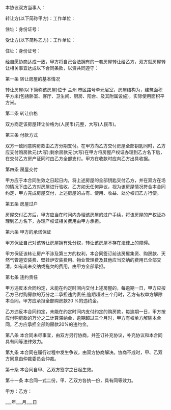 
 


本协议双方当事人：


转让方(以下简称甲方)：工作单位：


住址：身份证号：


受让方(以下简称乙方)：工作单位：


住址：身份证号：


经自愿协商达成一致，甲方将自己合法拥有的一套房屋转让给乙方，双方就房屋转让相关事宜达成以下合同条款，以资共同遵守：


第一条 转让房屋的基本情况


转让房屋(以下简称该房屋)位于
兰州
市区路号单元层室，房屋结构为，建筑面积平方米(包括卧室、客厅、卫生间、厨房、阳台、及其附属设施)，实际使用面积平方米。


第二条 转让价格


双方商定该房屋转让价格为(人民币)元整，大写(人民币)。


第三条 付款方式


双方一致同意购房款由乙方分期支付。在甲方向乙方交付房屋全部钥匙同时，乙方应支付购房款元(大写);剩余房款元(大写)在甲方将房屋产权证办理到乙方名下后，在交付乙方房产证同时由乙方全部支付。甲方在收款时应向乙方出具收据。


第四条 房屋交付


甲方应于本合同生效之日起日内，将上述房屋的全部钥匙交付乙方，并在双方在场的情况下由乙方对房屋进行验收，乙方如无任何异议，视为该房屋情况符合本合同约定，甲方完成房屋交付，上述房屋的占有、使用、收益、处分权归乙方行使。


第五条 房屋过户


房屋交付乙方后，甲方应当在时间内办理该房屋的过户手续，将该房屋的产权证办理到乙方名下，办理产权证相关费用由甲方承担。


第六条 甲方的承诺保证


甲方保证自己对该转让房屋拥有处分权，转让该房屋不存在法律上的障碍。


甲方保证该转让房产不涉及第三方的权利，本合同签订前该房屋集资、购房款、天然气管道安装费、壁挂炉安装费用、物业管理费及其他应当交纳的费用已全部交清，如有尚未交纳或拖欠的费用，由甲方全部承担。


第七条 违约责任


甲方违反本合同约定，未能在约定时间内交付上述房屋的，每逾期一日，甲方应按乙方已付购房款的万分之二承担违约责任;逾期超过三个月时，乙方有权单方解除本合同，甲方应承担全部购房款20 %的违约金。


乙方违反本合同约定，未能在约定时间内支付约定的购房款，每逾期一日，甲方按应付购房款的万分之二计算滞纳金，逾期超过三个月时，甲方有权单方解除本合同，乙方应承担全部购房款20%的违约金。


第八条 本合同未尽事宜，由双方另行协商，并签订补充协议，补充协议和本合同具有同等法律效力。


第九条 本合同在履行过程中发生争议，由双方协商解决。协商不成时，甲、乙双方同意由仲裁委员会仲裁。


第十条 本合同自甲、乙双方签字之日起生效。


第十一条 本合同一式二份，甲、乙双方各执一份，具有同等效力。


甲方：乙方：


___年___月___日
 


 

 
 
 
 
 
  


  
 

  


  


  
 
 
 
 

